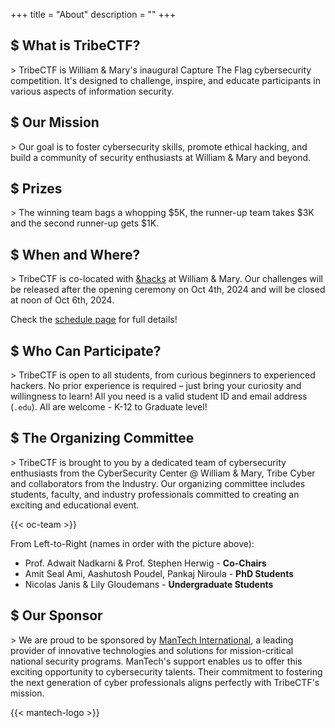 +++
title = "About"
description = ""
+++

## $ What is TribeCTF?
\> TribeCTF is William & Mary's inaugural Capture The Flag cybersecurity competition. It's designed to challenge, inspire, and educate participants in various aspects of information security.

## $ Our Mission
\> Our goal is to foster cybersecurity skills, promote ethical hacking, and build a community of security enthusiasts at William & Mary and beyond.

## $ Prizes
\> The winning team bags a whopping $5K, the runner-up team takes $3K and the second runner-up gets $1K.

## $ When and Where?
\> TribeCTF is co-located with [&hacks](https://andhacks.cs.wm.edu) at William & Mary. Our challenges will be released after the opening ceremony on Oct 4th, 2024 and will be closed at noon of Oct 6th, 2024.

Check the [schedule page](https://tribectf.cs.wm.edu/schedule) for full details!

## $ Who Can Participate?
\> TribeCTF is open to all students, from curious beginners to experienced hackers. No prior experience is required – just bring your curiosity and willingness to learn! All you need is a valid student ID and email address (`.edu`). All are welcome - K-12 to Graduate level!

## $ The Organizing Committee
\> TribeCTF is brought to you by a dedicated team of cybersecurity enthusiasts from the CyberSecurity Center @ William & Mary, Tribe Cyber and collaborators from the Industry. Our organizing committee includes students, faculty, and industry professionals committed to creating an exciting and educational event.

{{< oc-team >}}

From Left-to-Right (names in order with the picture above): 
- Prof. Adwait Nadkarni & Prof. Stephen Herwig - **Co-Chairs**
- Amit Seal Ami, Aashutosh Poudel, Pankaj Niroula - **PhD Students**
- Nicolas Janis & Lily Gloudemans - **Undergraduate Students**


## $ Our Sponsor
\> We are proud to be sponsored by [ManTech International](https://mantech.com), a leading provider of innovative technologies and solutions for mission-critical national security programs.
ManTech's support enables us to offer this exciting opportunity to cybersecurity talents. Their commitment to fostering the next generation of cyber professionals aligns perfectly with TribeCTF's mission.

{{< mantech-logo >}}
